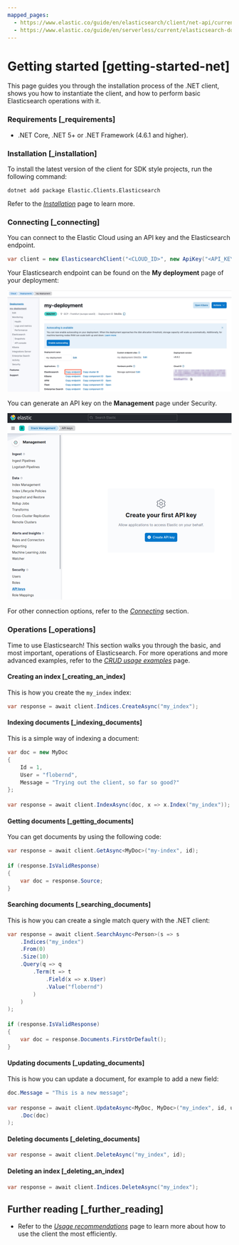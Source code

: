 ```yaml
---
mapped_pages:
  - https://www.elastic.co/guide/en/elasticsearch/client/net-api/current/getting-started-net.html
  - https://www.elastic.co/guide/en/serverless/current/elasticsearch-dot-net-client-getting-started.html
---
```


# Getting started [getting-started-net]

This page guides you through the installation process of the .NET client, shows you how to instantiate the client, and how to perform basic Elasticsearch operations with it.

### Requirements [_requirements]

* .NET Core, .NET 5+ or .NET Framework (4.6.1 and higher).

### Installation [_installation]

To install the latest version of the client for SDK style projects, run the following command:

```shell
dotnet add package Elastic.Clients.Elasticsearch
```

Refer to the [*Installation*](/reference/installation.md) page to learn more.

### Connecting [_connecting]

You can connect to the Elastic Cloud using an API key and the Elasticsearch endpoint.

```csharp
var client = new ElasticsearchClient("<CLOUD_ID>", new ApiKey("<API_KEY>"));
```

Your Elasticsearch endpoint can be found on the **My deployment** page of your deployment:

![Finding Elasticsearch endpoint](images/es-endpoint.jpg)

You can generate an API key on the **Management** page under Security.

![Create API key](images/create-api-key.png)

For other connection options, refer to the [*Connecting*](/reference/connecting.md) section.

### Operations [_operations]

Time to use Elasticsearch! This section walks you through the basic, and most important, operations of Elasticsearch. For more operations and more advanced examples, refer to the [*CRUD usage examples*](/reference/examples.md) page.


#### Creating an index [_creating_an_index]

This is how you create the `my_index` index:

```csharp
var response = await client.Indices.CreateAsync("my_index");
```

#### Indexing documents [_indexing_documents]

This is a simple way of indexing a document:

```csharp
var doc = new MyDoc
{
    Id = 1,
    User = "flobernd",
    Message = "Trying out the client, so far so good?"
};

var response = await client.IndexAsync(doc, x => x.Index("my_index"));
```

#### Getting documents [_getting_documents]

You can get documents by using the following code:

```csharp
var response = await client.GetAsync<MyDoc>("my-index", id);

if (response.IsValidResponse)
{
    var doc = response.Source;
}
```

#### Searching documents [_searching_documents]

This is how you can create a single match query with the .NET client:

```csharp
var response = await client.SearchAsync<Person>(s => s
    .Indices("my_index")
    .From(0)
    .Size(10)
    .Query(q => q
        .Term(t => t
            .Field(x => x.User)
            .Value("flobernd")
        )
    )
);

if (response.IsValidResponse)
{
    var doc = response.Documents.FirstOrDefault();
}
```

#### Updating documents [_updating_documents]

This is how you can update a document, for example to add a new field:

```csharp
doc.Message = "This is a new message";

var response = await client.UpdateAsync<MyDoc, MyDoc>("my_index", id, u => u
    .Doc(doc)
);
```

#### Deleting documents [_deleting_documents]

```csharp
var response = await client.DeleteAsync("my_index", id);
```

#### Deleting an index [_deleting_an_index]

```csharp
var response = await client.Indices.DeleteAsync("my_index");
```

## Further reading [_further_reading]

* Refer to the [*Usage recommendations*](/reference/recommendations.md) page to learn more about how to use the client the most efficiently.
